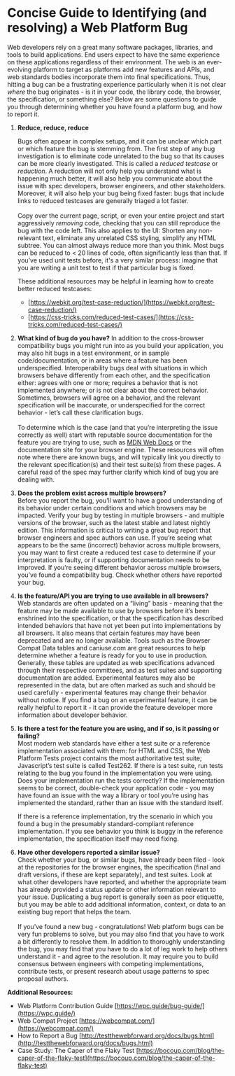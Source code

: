 # Concise Guide to Identifying (and resolving) a Web Platform Bug

Web developers rely on a great many software packages, libraries, and tools to build applications. End users expect to have the same experience on these applications regardless of their environment. The web is an ever-evolving platform to target as platforms add new features and APIs, and web standards bodies incorporate them into final specifications. Thus, hitting a bug can be a frustrating experience particularly when it is not clear _where_ the bug originates - is it in your code, the library code, the browser, the specification, or something else? Below are some questions to guide you through determining whether you have found a platform bug, and how to report it.



1. **Reduce, reduce, reduce**

    Bugs often appear in complex setups, and it can be unclear which part or which feature the bug is stemming from. The first step of any bug investigation is to eliminate code unrelated to the bug so that its causes can be more clearly investigated. This is called a _reduced testcase_ or _reduction_. A reduction will not only help you understand what is happening much better, it will also help you communicate about the issue with spec developers, browser engineers, and other stakeholders. Moreover, it will also help your bug being fixed faster: bugs that include links to reduced testcases are generally triaged a lot faster.  \
 \
Copy over the current page, script, or even your entire project and start aggressively *removing* code, checking that you can still reproduce the bug with the code left. This also applies to the UI: Shorten any non-relevant text, eliminate any unrelated CSS styling, simplify any HTML subtree. You can almost always reduce more than you think. Most bugs can be reduced to &lt; 20 lines of code, often significantly less than that. If you’ve used unit tests before, it's a very similar process: imagine that you are writing a unit test to test if that particular bug is fixed.  



    These additional resources may be helpful in learning how to create better reduced testcases: 
	* [https://webkit.org/test-case-reduction/](https://webkit.org/test-case-reduction/)
    * [https://css-tricks.com/reduced-test-cases/](https://css-tricks.com/reduced-test-cases/) 


2. **What kind of bug do you have?**
In addition to the cross-browser compatibility bugs you might run into as you build your application, you may also hit bugs in a test environment, or in sample code/documentation, or in areas where a feature has been underspecified. Interoperability bugs deal with situations in which browsers behave differently from each other, and the specification either: agrees with one or more; requires a behavior that is not implemented anywhere; or is not clear about the correct behavior. Sometimes, browsers will agree on a behavior, and the relevant specification will be inaccurate, or underspecified for the correct behavior - let’s call these clarification bugs. \
 \
To determine which is the case (and that you’re interpreting the issue correctly as well) start with reputable source documentation for the feature you are trying to use, such as [MDN Web Docs](https://github.com/mdn/content) or the documentation site for your browser engine. These resources will often note where there are known bugs, and will typically link you directly to the relevant specification(s) and their test suite(s) from these pages. A careful read of the spec may further clarify which kind of bug you are dealing with. 

3. **Does the problem exist across multiple browsers?** \
Before you report the bug, you’ll want to have a good understanding of its behavior under certain conditions and which browsers may be impacted. Verify your bug by testing in multiple browsers - and multiple versions of the browser, such as the latest stable and latest nightly edition. This information is critical to writing a great bug report that browser engineers and spec authors can use. If you’re seeing what appears to be the same (incorrect) behavior across multiple browsers, you may want to first create a reduced test case to determine if your interpretation is faulty, or if supporting documentation needs to be improved. If you’re seeing different behavior across multiple browsers, you’ve found a compatibility bug. Check whether others have reported your bug.  
  

4. **Is the feature/API you are trying to use available in all browsers?** \
Web standards are often updated on a “living” basis - meaning that the feature may be made available to use by browsers before it’s been enshrined into the specification, or that the specification has described intended behaviors that have not yet been put into implementations by all browsers. It also means that certain features may have been deprecated and are no longer available. Tools such as the Browser Compat Data tables and caniuse.com are great resources to help determine whether a feature is ready for you to use in production. Generally, these tables are updated as web specifications advanced through their respective committees, and as test suites and supporting documentation are added. Experimental features may also be represented in the data, but are often marked as such and should be used carefully - experimental features may change their behavior without notice. If you find a bug on an experimental feature, it can be really helpful to report it - it can provide the feature developer more information about developer behavior. 

5. **Is there a test for the feature you are using, and if so, is it passing or failing?** \
Most modern web standards have either a test suite or a reference implementation associated with them: for HTML and CSS, the Web Platform Tests project contains the most authoritative test suite; Javascript’s test suite is called Test262. If there is a test suite, run tests relating to the bug you found in the implementation you were using.   Does your implementation run the tests correctly? If the implementation seems to be correct, double-check your application code - you may have found an issue with the way a library or tool you’re using has implemented the standard, rather than an issue with the standard itself.  


    If there is a reference implementation, try the scenario in which you found a bug in the presumably standard-compliant reference implementation. If you see behavior you think is buggy in the reference implementation, the specification itself may need fixing. 


6. **Have other developers reported a similar issue?** \
Check whether your bug, or similar bugs, have already been filed - look at the repositories for the browser engines, the specification (final and draft versions, if these are kept separately), and test suites. Look at what other developers have reported, and whether the appropriate team has already provided a status update or other information relevant to your issue. Duplicating a bug report is generally seen as poor etiquette, but you may be able to add additional information, context, or data to an existing bug report that helps the team.   \
 \
If you’ve found a new bug - congratulations! Web platform bugs can be very fun problems to solve, but you may also find that you have to work a bit differently to resolve them. In addition to thoroughly understanding the bug, you may find that you have to do a lot of leg work to help others understand it - and agree to the resolution. It may require you to build consensus between engineers with competing implementations, contribute tests, or present research about usage patterns to spec proposal authors. 

**Additional Resources:**



* Web Platform Contribution Guide [https://wpc.guide/bug-guide/](https://wpc.guide/)
* Web Compat Project [https://webcompat.com/](https://webcompat.com/)
* How to Report a Bug [http://testthewebforward.org/docs/bugs.html](http://testthewebforward.org/docs/bugs.html)
* Case Study: The Caper of the Flaky Test [https://bocoup.com/blog/the-caper-of-the-flaky-test](https://bocoup.com/blog/the-caper-of-the-flaky-test)
